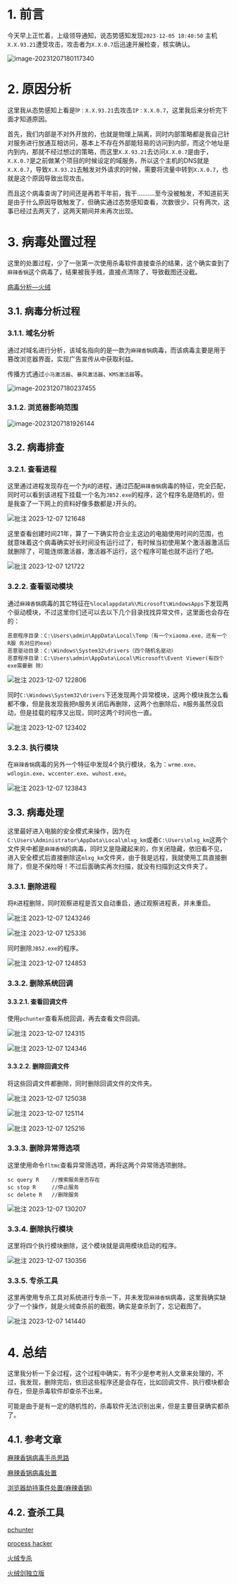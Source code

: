 # 1. 前言

今天早上正忙着，上级领导通知，说态势感知发现`2023-12-05 18:40:50` 主机`X.X.93.21`遭受攻击，攻击者为`X.X.0.7`后迅速开展检查，核实确认。

![image-20231207180117340](assets/image-20231207180117340.png)

# 2. 原因分析

这里我从态势感知上看是I`P：X.X.93.21`去攻击`IP：X.X.0.7`，这里我后来分析完下面才知道原因。

首先，我们内部是不对外开放的，也就是物理上隔离，同时内部策略都是我自己针对服务进行放通互相访问，基本上不存在外部能轻易的访问到内部，而这个地址是内到内，那就不经过想过的策略，而这里`X.X.93.21`去访问`X.X.0.7`是由于，`X.X.0.7`是之前做某个项目的时候设定的域服务，所以这个主机的DNS就是`X.X.0.7`，导致`X.X.93.21`去触发对外请求的时候，需要将流量中转到`X.X.0.7`，也就是这个原因导致出现攻击。

而且这个病毒查询了时间还是再若干年前，我干..........至今没被触发，不知道前天是由于什么原因导致触发了，但确实通过态势感知查看，次数很少，只有两次，这事已经过去两天了，这两天期间并未再次出现。

# 3. 病毒处置过程

这里的处置过程，少了一张第一次使用杀毒软件直接查杀的结果，这个确实查到了`麻辣香锅`这个病毒了，结果被我手贱，直接点清除了，导致截图还没截。

[病毒分析—火绒](https://huorong.cn/info/1589940017463.html)

## 3.1. 病毒分析过程

### 3.1.1. 域名分析

通过对域名进行分析，该域名指向的是一款为`麻辣香锅`病毒，而该病毒主要是用于篡改浏览器界面，实现广告宣传从中获取利益。

传播方式通过`小马激活器`、`暴风激活器`、`KMS激活器`等。

![image-20231207180237455](assets/image-20231207180237455.png) 

### 3.1.2. 浏览器影响范围

![image-20231207181926144](assets/image-20231207181926144.png)

## 3.2. 病毒排查

### 3.2.1. 查看进程

这里通过进程发现存在一个为`R`的进程，通过匹配`麻辣香锅`病毒的特征，完全匹配，同时可以看到该进程下挂载一个名为`JB52.exe`的程序，这个程序名是随机的，但是我查了一下网上的资料好像多数都是`J`开头的。

![批注 2023-12-07 121648](assets/%E6%89%B9%E6%B3%A8%202023-12-07%20121648.png)

这里查看创建时间21年，算了一下确实符合业主这边的电脑使用时间的范围，也就意味着这个病毒确实好长时间没有运行过了，有时候当初使用某个激活器激活后就删除了，可能连绑激活器，激活器不运行，这个程序可能也就不运行了吧。

![批注 2023-12-07 121722](assets/%E6%89%B9%E6%B3%A8%202023-12-07%20121722.png) 

### 3.2.2. 查看驱动模块

通过`麻辣香锅`病毒的其它特征在`%localappdata%\Microsoft\WindowsApps`下发现两个驱动模块，不过这里你们还可以去以下几个目录找找异常文件，这里面也会存在的：

```
恶意程序目录：C:\Users\admin\AppData\Local\Temp（有一个xiaoma.exe，还有一个R服 务对应的exe） 
恶意驱动目录：C:\Windows\System32\drivers（四个随机名驱动） 
恶意程序目录：C:\Users\admin\AppData\Local\Microsoft\Event Viewer(有四个exe需要删 除）
```

![批注 2023-12-07 122806](assets/%E6%89%B9%E6%B3%A8%202023-12-07%20122806.png) 

同时`C:\Windows\System32\drivers`下还发现两个异常模块，这两个模块我怎么看都不像，但是我发现我把`R`服务关闭后再删除，这两个也删除后，`R`服务虽然没启动，但是挂载的程序又出现，同时这两个时间也一直。

![批注 2023-12-07 123402](assets/%E6%89%B9%E6%B3%A8%202023-12-07%20123402.png) 

### 3.2.3. 执行模块

在`麻辣香锅`病毒的另外一个特征中发现4个执行模块，名为：`wrme.exe`、`wdlogin.exe`、`wccenter.exe`、`wuhost.exe`。

![批注 2023-12-07 123843](assets/%E6%89%B9%E6%B3%A8%202023-12-07%20123843.png) 

## 3.3. 病毒处理

这里最好进入电脑的安全模式来操作，因为在`C:\Users\Administrator\AppData\Local\mlxg_km`或者`C:\Users\mlxg_km`这两个文件夹中都是`麻辣香锅`的病毒，同时又是隐藏起来的，你关闭隐藏，依旧看不见，进入安全模式后直接删除这`mlxg_km`文件夹，由于我是远程，我就使用工具直接删除了，但是不保险呀！不过后面确实再次扫描，就没有扫描到这文件夹了。

### 3.3.1. 删除进程

将`R`进程删除，同时观察进程是否又自动重启，通过观察进程表，并未重启。

![批注 2023-12-07 1243246](assets/%E6%89%B9%E6%B3%A8%202023-12-07%201243246.png) 

 ![批注 2023-12-07 125336](assets/%E6%89%B9%E6%B3%A8%202023-12-07%20125336.png)

同时删除`JB52.exe`的程序。

![批注 2023-12-07 124853](assets/%E6%89%B9%E6%B3%A8%202023-12-07%20124853.png)

### 3.3.2. 删除系统回调

#### 3.3.2.1. 查看回调文件

使用`pchunter`查看系统回调，再去查看文件回调。

![批注 2023-12-07 124315](assets/%E6%89%B9%E6%B3%A8%202023-12-07%20124315.png) 

![批注 2023-12-07 124346](assets/%E6%89%B9%E6%B3%A8%202023-12-07%20124346.png) 

#### 3.3.2.2. 删除回调文件

将这些回调文件都删除，同时删除回调文件的文件夹。

![批注 2023-12-07 125038](assets/%E6%89%B9%E6%B3%A8%202023-12-07%20125038.png) 

![批注 2023-12-07 125114](assets/%E6%89%B9%E6%B3%A8%202023-12-07%20125114.png) 

![批注 2023-12-07 125216](assets/%E6%89%B9%E6%B3%A8%202023-12-07%20125216.png) 

### 3.3.3. 删除异常筛选项

这里使用命令`fltmc`查看异常筛选项，再将这两个异常筛选项删除。

```
sc query R    //搜索服务是否存在
sc stop R     //停止服务
sc delete R   //删除服务
```

![批注 2023-12-07 130207](assets/%E6%89%B9%E6%B3%A8%202023-12-07%20130207.png) 

### 3.3.4. 删除执行模块

这里将四个执行模块删除，这个模块就是调用模块启动的程序。

![批注 2023-12-07 130356](assets/%E6%89%B9%E6%B3%A8%202023-12-07%20130356.png) 

### 3.3.5. 专杀工具

这里再使用专杀工具对系统进行专杀一下，并未发现`麻辣香锅`病毒，这里我确实缺少了一个操作，就是火绒查杀前的截图，确实是查杀到了，忘记截图了。

![批注 2023-12-07 141440](assets/%E6%89%B9%E6%B3%A8%202023-12-07%20141440.png) 

# 4. 总结

这里我分析一下全过程，这个过程中确实，有不少是参考别人文章来处理的，不过，我发现，删除完后，依旧这些程序还是会存在，比如回调文件、执行模块都会存在，但是杀毒软件却查杀不出来。

可能是由于是有一定的随机性的，杀毒软件无法识别出来，但是主要目录确实都杀了。

## 4.1. 参考文章

[麻辣香锅病毒手杀思路](https://blog.csdn.net/m0_46203901/article/details/128071398)

[麻辣香锅病毒处置](https://blog.csdn.net/weixin_43075257/article/details/128075396)

[浏览器劫持事件处置(麻辣香锅)](https://blog.csdn.net/a2788656708/article/details/121960281)

## 4.2. 查杀工具

[pchunter](https://www.52pojie.cn/thread-1037841-1-1.html)

[process hacker](https://processhacker.sourceforge.io/)

[火绒专杀](https://bbs.huorong.cn/thread-18575-1-1.html)

[火绒剑独立版](https://www.52pojie.cn/thread-1358296-1-1.html)